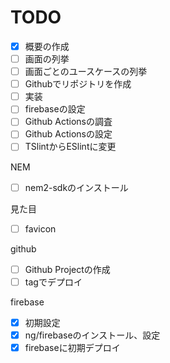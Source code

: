 # TODO

- [x] 概要の作成
- [ ] 画面の列挙
- [ ] 画面ごとのユースケースの列挙
- [ ] Githubでリポジトリを作成
- [ ] 実装
- [ ] firebaseの設定
- [ ] Github Actionsの調査
- [ ] Github Actionsの設定
- [ ] TSlintからESlintに変更

NEM
- [ ] nem2-sdkのインストール

見た目
- [ ] favicon

github
- [ ] Github Projectの作成
- [ ] tagでデプロイ

firebase
- [x] 初期設定
- [x] ng/firebaseのインストール、設定
- [x] firebaseに初期デプロイ
